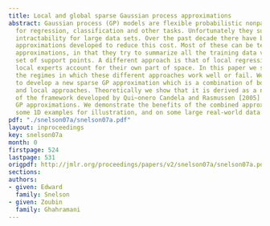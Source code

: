 ```yaml
---
title: Local and global sparse Gaussian process approximations
abstract: Gaussian process (GP) models are flexible probabilistic nonparametric models
  for regression, classification and other tasks. Unfortunately they suffer from computational
  intractability for large data sets. Over the past decade there have been many different
  approximations developed to reduce this cost. Most of these can be termed global
  approximations, in that they try to summarize all the training data via a small
  set of support points. A different approach is that of local regression, where many
  local experts account for their own part of space. In this paper we start by investigating
  the regimes in which these different approaches work well or fail. We then proceed
  to develop a new sparse GP approximation which is a combination of both the global
  and local approaches. Theoretically we show that it is derived as a natural extension
  of the framework developed by Qui~onero Candela and Rasmussen [2005] for n sparse
  GP approximations. We demonstrate the benefits of the combined approximation on
  some 1D examples for illustration, and on some large real-world data sets.
pdf: "./snelson07a/snelson07a.pdf"
layout: inproceedings
key: snelson07a
month: 0
firstpage: 524
lastpage: 531
origpdf: http://jmlr.org/proceedings/papers/v2/snelson07a/snelson07a.pdf
sections: 
authors:
- given: Edward
  family: Snelson
- given: Zoubin
  family: Ghahramani
---
```

